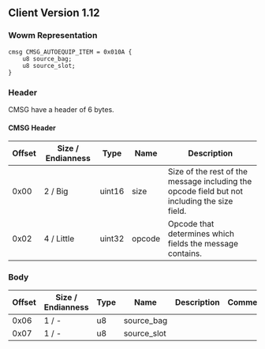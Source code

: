## Client Version 1.12

### Wowm Representation
```rust,ignore
cmsg CMSG_AUTOEQUIP_ITEM = 0x010A {
    u8 source_bag;
    u8 source_slot;
}
```
### Header
CMSG have a header of 6 bytes.

#### CMSG Header
| Offset | Size / Endianness | Type   | Name   | Description |
| ------ | ----------------- | ------ | ------ | ----------- |
| 0x00   | 2 / Big           | uint16 | size   | Size of the rest of the message including the opcode field but not including the size field.|
| 0x02   | 4 / Little        | uint32 | opcode | Opcode that determines which fields the message contains.|

### Body

| Offset | Size / Endianness | Type | Name | Description | Comment |
| ------ | ----------------- | ---- | ---- | ----------- | ------- |
| 0x06 | 1 / - | u8 | source_bag |  |  |
| 0x07 | 1 / - | u8 | source_slot |  |  |

